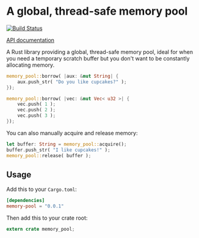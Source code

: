 # A global, thread-safe memory pool

[![Build Status](https://travis-ci.org/koute/memory-pool.svg)](https://travis-ci.org/koute/memory-pool)

[API documentation](https://koute.github.io/memory-pool/memory_pool/index.html)

A Rust library providing a global, thread-safe memory pool,
ideal for when you need a temporary scratch buffer but you
don't want to be constantly allocating memory.

```rust
memory_pool::borrow( |aux: &mut String| {
    aux.push_str( "Do you like cupcakes?" );
});
```

```rust
memory_pool::borrow( |vec: &mut Vec< u32 >| {
    vec.push( 1 );
    vec.push( 2 );
    vec.push( 3 );
});
```
You can also manually acquire and release memory:

```rust
let buffer: String = memory_pool::acquire();
buffer.push_str( "I like cupcakes!" );
memory_pool::release( buffer );
```

## Usage

Add this to your `Cargo.toml`:

```toml
[dependencies]
memory-pool = "0.0.1"
```

Then add this to your crate root:

```rust
extern crate memory_pool;
```
